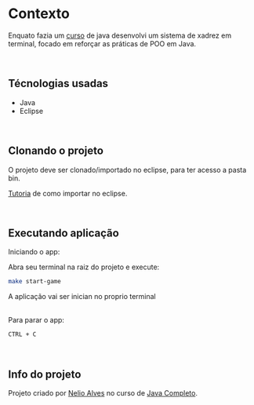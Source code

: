 # Contexto
Enquato fazia um [curso](https://www.udemy.com/course/java-curso-completo/) de java
desenvolvi um sistema de xadrez em terminal, focado em reforçar as práticas de POO em Java.

<br>

## Técnologias usadas
  - Java
  - Eclipse

<br>

## Clonando o projeto
  O projeto deve ser clonado/importado no eclipse, para ter acesso a pasta bin.

  [Tutoria](https://www.youtube.com/watch?v=98Klp8belS0) de como importar no eclipse.

<br>

## Executando aplicação
  Iniciando o app:
    
  Abra seu terminal na raiz do projeto e execute:

  ```bash
  make start-game
  ``` 

  A aplicação vai ser inician no proprio terminal

  <br>
  Para parar o app:

  ```bash
  CTRL + C
  ```

<br>

## Info do projeto

Projeto criado por [Nelio Alves](https://github.com/acenelio) no curso de [Java Completo](https://www.udemy.com/course/java-curso-completo/).